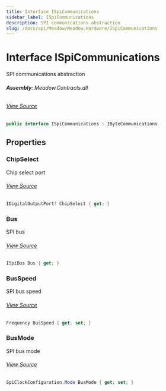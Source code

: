 ```yaml
---
title: Interface ISpiCommunications
sidebar_label: ISpiCommunications
description: SPI communications abstraction
slug: /docs/api/Meadow/Meadow.Hardware/ISpiCommunications
---
```

# Interface ISpiCommunications
SPI communications abstraction

###### **Assembly**: Meadow.Contracts.dll
###### [View Source](https://github.com/WildernessLabs/Meadow.Contracts.git/blob/develop/Source/Meadow.Contracts/Hardware/Contracts/PortsAndBuses/ISpiCommunications.cs#L8)
```csharp title="Declaration"
public interface ISpiCommunications : IByteCommunications
```
## Properties
### ChipSelect
Chip select port
###### [View Source](https://github.com/WildernessLabs/Meadow.Contracts.git/blob/develop/Source/Meadow.Contracts/Hardware/Contracts/PortsAndBuses/ISpiCommunications.cs#L13)
```csharp title="Declaration"
IDigitalOutputPort? ChipSelect { get; }
```
### Bus
SPI bus
###### [View Source](https://github.com/WildernessLabs/Meadow.Contracts.git/blob/develop/Source/Meadow.Contracts/Hardware/Contracts/PortsAndBuses/ISpiCommunications.cs#L18)
```csharp title="Declaration"
ISpiBus Bus { get; }
```
### BusSpeed
SPI bus speed
###### [View Source](https://github.com/WildernessLabs/Meadow.Contracts.git/blob/develop/Source/Meadow.Contracts/Hardware/Contracts/PortsAndBuses/ISpiCommunications.cs#L23)
```csharp title="Declaration"
Frequency BusSpeed { get; set; }
```
### BusMode
SPI bus mode
###### [View Source](https://github.com/WildernessLabs/Meadow.Contracts.git/blob/develop/Source/Meadow.Contracts/Hardware/Contracts/PortsAndBuses/ISpiCommunications.cs#L28)
```csharp title="Declaration"
SpiClockConfiguration.Mode BusMode { get; set; }
```
